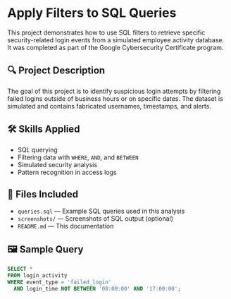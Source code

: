 # Apply Filters to SQL Queries

This project demonstrates how to use SQL filters to retrieve specific security-related login events from a simulated employee activity database. It was completed as part of the Google Cybersecurity Certificate program.

## 🔍 Project Description

The goal of this project is to identify suspicious login attempts by filtering failed logins outside of business hours or on specific dates. The dataset is simulated and contains fabricated usernames, timestamps, and alerts.

## 🛠️ Skills Applied

- SQL querying
- Filtering data with `WHERE`, `AND`, and `BETWEEN`
- Simulated security analysis
- Pattern recognition in access logs

## 📁 Files Included

- `queries.sql` — Example SQL queries used in this analysis
- `screenshots/` — Screenshots of SQL output (optional)
- `README.md` — This documentation

## 🖼️ Sample Query

```sql
SELECT *
FROM login_activity
WHERE event_type = 'failed_login'
  AND login_time NOT BETWEEN '08:00:00' AND '17:00:00';
